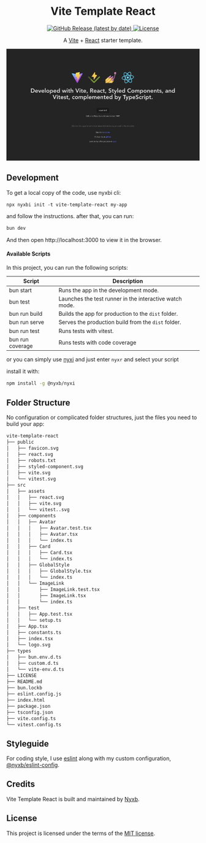 <h1 align="center">
  Vite Template React
</h1>

<p align="center">
  <a href="https://github.com/nyxb/vite-template-react/releases">
    <img src="https://img.shields.io/github/v/release/nyxb/vite-template-react" alt="GitHub Release (latest by date)" />
  </a>
  <a href="https://github.com/nyxb/vite-template-react/blob/main/LICENSE">
    <img src="https://img.shields.io/github/license/nyxb/vite-template-react" alt="License" />
  </a>
</p>

<p align="center">
    A <a href="https://vitejs.dev">Vite</a> + <a href="https://react.dev">React</a> starter template.
</p>

![Alt text](./assets/NyxbShot-2023-11-19-at-00.27.51@2x.png)

## Development

To get a local copy of the code, use nyxbi cli:

```
npx nyxbi init -t vite-template-react my-app
```
and follow the instructions. after that, you can run:

```sh
bun dev
```

And then open http://localhost:3000 to view it in the browser.

#### Available Scripts

In this project, you can run the following scripts:

| Script        | Description                                             |
| ------------- | ------------------------------------------------------- |
| bun start     | Runs the app in the development mode.                   |
| bun test      | Launches the test runner in the interactive watch mode. |
| bun run build | Builds the app for production to the `dist` folder.     |
| bun run serve | Serves the production build from the `dist` folder.     |
| bun run test  | Runs tests with vitest.                                 |
| bun run coverage | Runs tests with code coverage                        |

or you can simply use [nyxi](https://github.com/nyxb/nyxi) and just enter `nyxr` and select your script

install it with:

```sh
npm install -g @nyxb/nyxi
```

## Folder Structure

No configuration or complicated folder structures, just the files you need to build your app:

```
vite-template-react
├── public
│   ├── favicon.svg
│   ├── react.svg
│   ├── robots.txt
│   ├── styled-component.svg
│   ├── vite.svg
│   └── vitest.svg
├── src
│   ├── assets
│   │   ├── react.svg
│   │   ├── vite.svg
│   │   └── vitest..svg
│   ├── components
│   │   ├── Avatar
│   │   │   ├── Avatar.test.tsx
│   │   │   ├── Avatar.tsx
│   │   │   └── index.ts
│   │   ├── Card
│   │   │   ├── Card.tsx
│   │   │   └── index.ts
│   │   ├── GlobalStyle
│   │   │   ├── GlobalStyle.tsx
│   │   │   └── index.ts
│   │   └── ImageLink
│   │       ├── ImageLink.test.tsx
│   │       ├── ImageLink.tsx
│   │       └── index.ts
│   ├── test
│   │   ├── App.test.tsx
│   │   └── setup.ts
│   ├── App.tsx
│   ├── constants.ts
│   ├── index.tsx
│   └── logo.svg
├── types
│   ├── bun.env.d.ts
│   ├── custom.d.ts
│   └── vite-env.d.ts
├── LICENSE
├── README.md
├── bun.lockb
├── eslint.config.js
├── index.html
├── package.json
├── tsconfig.json
├── vite.config.ts
└── vitest.config.ts
```

## Styleguide

For coding style, I use [eslint](https://eslint.org/) along with my custom configuration, [@nyxb/eslint-config](https://github.com/nyxb/eslint-config).

## Credits

Vite Template React is built and maintained by [Nyxb](https://nyxb.nexus).

## License

This project is licensed under the terms of the [MIT license](https://github.com/nyxb/vite-template-react/blob/main/LICENSE).
